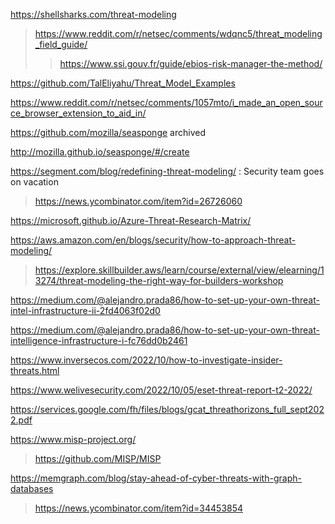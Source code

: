https://shellsharks.com/threat-modeling
> https://www.reddit.com/r/netsec/comments/wdqnc5/threat_modeling_field_guide/
> > https://www.ssi.gouv.fr/guide/ebios-risk-manager-the-method/

https://github.com/TalEliyahu/Threat_Model_Examples

https://www.reddit.com/r/netsec/comments/1057mto/i_made_an_open_source_browser_extension_to_aid_in/

https://github.com/mozilla/seasponge archived

http://mozilla.github.io/seasponge/#/create

https://segment.com/blog/redefining-threat-modeling/ : Security team goes on vacation
> https://news.ycombinator.com/item?id=26726060

https://microsoft.github.io/Azure-Threat-Research-Matrix/

https://aws.amazon.com/en/blogs/security/how-to-approach-threat-modeling/
> https://explore.skillbuilder.aws/learn/course/external/view/elearning/13274/threat-modeling-the-right-way-for-builders-workshop

https://medium.com/@alejandro.prada86/how-to-set-up-your-own-threat-intel-infrastructure-ii-2fd4063f02d0

https://medium.com/@alejandro.prada86/how-to-set-up-your-own-threat-intelligence-infrastructure-i-fc76dd0b2461

https://www.inversecos.com/2022/10/how-to-investigate-insider-threats.html

https://www.welivesecurity.com/2022/10/05/eset-threat-report-t2-2022/

https://services.google.com/fh/files/blogs/gcat_threathorizons_full_sept2022.pdf

https://www.misp-project.org/
> https://github.com/MISP/MISP

https://memgraph.com/blog/stay-ahead-of-cyber-threats-with-graph-databases
> https://news.ycombinator.com/item?id=34453854

